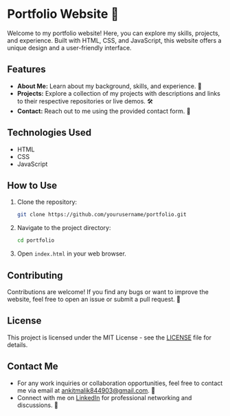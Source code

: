 # Portfolio Website 🚀

Welcome to my portfolio website! Here, you can explore my skills, projects, and experience. Built with HTML, CSS, and JavaScript, this website offers a unique design and a user-friendly interface.

## Features

- **About Me:** Learn about my background, skills, and experience. 💼
- **Projects:** Explore a collection of my projects with descriptions and links to their respective repositories or live demos. 🛠️
- **Contact:** Reach out to me using the provided contact form. 📧

## Technologies Used

- HTML
- CSS
- JavaScript

## How to Use

1. Clone the repository:

   ```bash
   git clone https://github.com/yourusername/portfolio.git
   ```

2. Navigate to the project directory:

   ```bash
   cd portfolio
   ```

3. Open `index.html` in your web browser.

## Contributing

Contributions are welcome! If you find any bugs or want to improve the website, feel free to open an issue or submit a pull request. 🙌

## License

This project is licensed under the MIT License - see the [LICENSE](LICENSE) file for details.

## Contact Me

- For any work inquiries or collaboration opportunities, feel free to contact me via email at [ankitmalik844903@gmail.com](mailto:ankitmalik844903@gmail.com). 📩
- Connect with me on [LinkedIn](https://www.linkedin.com/in/ankitmalik00/) for professional networking and discussions. 🔗
